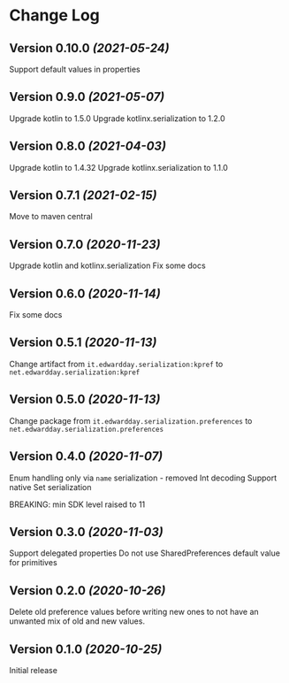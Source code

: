 <!--
SPDX-FileCopyrightText: 2020-2021 Eduard Wolf

SPDX-License-Identifier: Apache-2.0
-->

Change Log
==========

Version 0.10.0 *(2021-05-24)*
----------------------------

Support default values in properties

Version 0.9.0 *(2021-05-07)*
----------------------------

Upgrade kotlin to 1.5.0
Upgrade kotlinx.serialization to 1.2.0

Version 0.8.0 *(2021-04-03)*
----------------------------

Upgrade kotlin to 1.4.32
Upgrade kotlinx.serialization to 1.1.0

Version 0.7.1 *(2021-02-15)*
----------------------------

Move to maven central

Version 0.7.0 *(2020-11-23)*
----------------------------

Upgrade kotlin and kotlinx.serialization
Fix some docs

Version 0.6.0 *(2020-11-14)*
----------------------------

Fix some docs

Version 0.5.1 *(2020-11-13)*
----------------------------

Change artifact from `it.edwardday.serialization:kpref` to  `net.edwardday.serialization:kpref`

Version 0.5.0 *(2020-11-13)*
----------------------------

Change package from `it.edwardday.serialization.preferences` to  `net.edwardday.serialization.preferences`

Version 0.4.0 *(2020-11-07)*
----------------------------

Enum handling only via `name` serialization - removed Int decoding
Support native Set<String> serialization

BREAKING:
min SDK level raised to 11

Version 0.3.0 *(2020-11-03)*
----------------------------

Support delegated properties
Do not use SharedPreferences default value for primitives

Version 0.2.0 *(2020-10-26)*
----------------------------

Delete old preference values before writing new ones to not have an unwanted mix of old and new values.

Version 0.1.0 *(2020-10-25)*
----------------------------

Initial release
